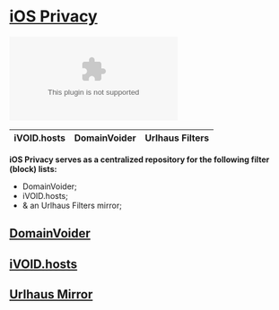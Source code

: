 # [iOS Privacy](https://iosprivacy.com/)

![GitHub top language](https://img.shields.io/github/languages/top/FuckNazis/iOSPrivacy.com?logo=javascript&style=social)

| iVOID.hosts | DomainVoider | Urlhaus Filters |
---------|---------|---------|

**iOS Privacy serves as a centralized repository for the following filter (block) lists:**

- DomainVoider;
- iVOID.hosts;
- & an Urlhaus Filters mirror;

## **[DomainVoider](https://iosprivacy.com/domainvoider)**

## **[iVOID.hosts](https://iosprivacy.com/ivoid)**

## **[Urlhaus Mirror](https://iosprivacy.com/urlhaus)**

